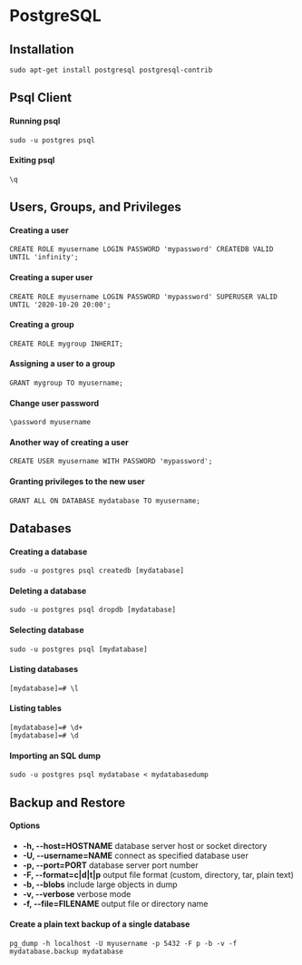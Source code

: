 PostgreSQL
==========


Installation
--------------------------------------------------
`sudo apt-get install postgresql postgresql-contrib`


Psql Client
--------------------------------------------------

#### Running psql
`sudo -u postgres psql`

#### Exiting psql
`\q`


Users, Groups, and Privileges
--------------------------------------------------

#### Creating a user
`CREATE ROLE myusername LOGIN PASSWORD 'mypassword' CREATEDB VALID UNTIL 'infinity';`

#### Creating a super user
`CREATE ROLE myusername LOGIN PASSWORD 'mypassword' SUPERUSER VALID UNTIL '2020-10-20 20:00';`

#### Creating a group
`CREATE ROLE mygroup INHERIT;`

#### Assigning a user to a group
`GRANT mygroup TO myusername;`

#### Change user password
`\password myusername`

#### Another way of creating a user
`CREATE USER myusername WITH PASSWORD 'mypassword';`

#### Granting privileges to the new user
`GRANT ALL ON DATABASE mydatabase TO myusername;`


Databases
--------------------------------------------------

#### Creating a database
`sudo -u postgres psql createdb [mydatabase]`

#### Deleting a database
`sudo -u postgres psql dropdb [mydatabase]`

#### Selecting database
`sudo -u postgres psql [mydatabase]`

#### Listing databases
`[mydatabase]=# \l`

#### Listing tables
    [mydatabase]=# \d+
    [mydatabase]=# \d

#### Importing an SQL dump
`sudo -u postgres psql mydatabase < mydatabasedump`


Backup and Restore
--------------------------------------------------

#### Options
*   **-h, --host=HOSTNAME**      database server host or socket directory
*   **-U, --username=NAME**      connect as specified database user
*   **-p, --port=PORT**          database server port number
*   **-F, --format=c|d|t|p**     output file format (custom, directory, tar, plain text)
*   **-b, --blobs**              include large objects in dump
*   **-v, --verbose**            verbose mode
*   **-f, --file=FILENAME**      output file or directory name


#### Create a plain text backup of a single database
`pg_dump -h localhost -U myusername -p 5432 -F p -b -v -f mydatabase.backup mydatabase`